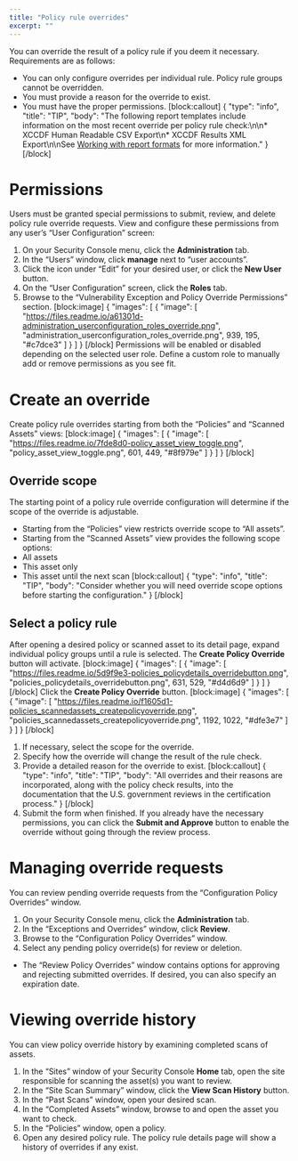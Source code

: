 ```yaml
---
title: "Policy rule overrides"
excerpt: ""
---
```

You can override the result of a policy rule if you deem it necessary.  Requirements are as follows:

* You can only configure overrides per individual rule.  Policy rule groups cannot be overridden.
* You must provide a reason for the override to exist.
* You must have the proper permissions.
[block:callout]
{
  "type": "info",
  "title": "TIP",
  "body": "The following report templates include information on the most recent override per policy rule check:\n\n* XCCDF Human Readable CSV Export\n* XCCDF Results XML Export\n\nSee [Working with report formats](doc:working-with-report-formats) for more information."
}
[/block]
# Permissions

Users must be granted special permissions to submit, review, and delete policy rule override requests.  View and configure these permissions from any user’s “User Configuration” screen:

1. On your Security Console menu, click the **Administration** tab.
2. In the “Users” window, click **manage** next to “user accounts”.
3. Click the icon under “Edit” for your desired user, or click the **New User** button.
4. On the “User Configuration” screen, click the **Roles** tab.
5. Browse to the “Vulnerability Exception and Policy Override Permissions” section.
[block:image]
{
  "images": [
    {
      "image": [
        "https://files.readme.io/a61301d-administration_userconfiguration_roles_override.png",
        "administration_userconfiguration_roles_override.png",
        939,
        195,
        "#c7dce3"
      ]
    }
  ]
}
[/block]
Permissions will be enabled or disabled depending on the selected user role.  Define a custom role to manually add or remove permissions as you see fit.

# Create an override

Create policy rule overrides starting from both the “Policies” and “Scanned Assets” views:
[block:image]
{
  "images": [
    {
      "image": [
        "https://files.readme.io/7fde8d0-policy_asset_view_toggle.png",
        "policy_asset_view_toggle.png",
        601,
        449,
        "#8f979e"
      ]
    }
  ]
}
[/block]
## Override scope

The starting point of a policy rule override configuration will determine if the scope of the override is adjustable.

* Starting from the “Policies” view restricts override scope to “All assets”.
* Starting from the “Scanned Assets” view provides the following scope options:
 * All assets
 * This asset only
 * This asset until the next scan
[block:callout]
{
  "type": "info",
  "title": "TIP",
  "body": "Consider whether you will need override scope options before starting the configuration."
}
[/block]
## Select a policy rule

After opening a desired policy or scanned asset to its detail page, expand individual policy groups until a rule is selected.  The **Create Policy Override** button will activate.
[block:image]
{
  "images": [
    {
      "image": [
        "https://files.readme.io/5d9f9e3-policies_policydetails_overridebutton.png",
        "policies_policydetails_overridebutton.png",
        631,
        529,
        "#d4d6d9"
      ]
    }
  ]
}
[/block]
Click the **Create Policy Override** button.
[block:image]
{
  "images": [
    {
      "image": [
        "https://files.readme.io/f1605d1-policies_scannedassets_createpolicyoverride.png",
        "policies_scannedassets_createpolicyoverride.png",
        1192,
        1022,
        "#dfe3e7"
      ]
    }
  ]
}
[/block]
1. If necessary, select the scope for the override.
2. Specify how the override will change the result of the rule check.
3. Provide a detailed reason for the override to exist.
[block:callout]
{
  "type": "info",
  "title": "TIP",
  "body": "All overrides and their reasons are incorporated, along with the policy check results, into the documentation that the U.S. government reviews in the certification process."
}
[/block]
4. Submit the form when finished.  If you already have the necessary permissions, you can click the **Submit and Approve** button to enable the override without going through the review process.

# Managing override requests

You can review pending override requests from the “Configuration Policy Overrides” window.

1. On your Security Console menu, click the **Administration** tab.
2. In the “Exceptions and Overrides” window, click **Review**.
3. Browse to the “Configuration Policy Overrides” window.
4. Select any pending policy override(s) for review or deletion.
 * The “Review Policy Overrides” window contains options for approving and rejecting submitted overrides.  If desired, you can also specify an expiration date.

# Viewing override history

You can view policy override history by examining completed scans of assets.

1. In the “Sites” window of your Security Console **Home** tab, open the site responsible for scanning the asset(s) you want to review.
2. In the “Site Scan Summary” window, click the **View Scan History** button.
3. In the “Past Scans” window, open your desired scan.
4. In the “Completed Assets” window, browse to and open the asset you want to check.
5. In the “Policies” window, open a policy.
6. Open any desired policy rule.  The policy rule details page will show a history of overrides if any exist.